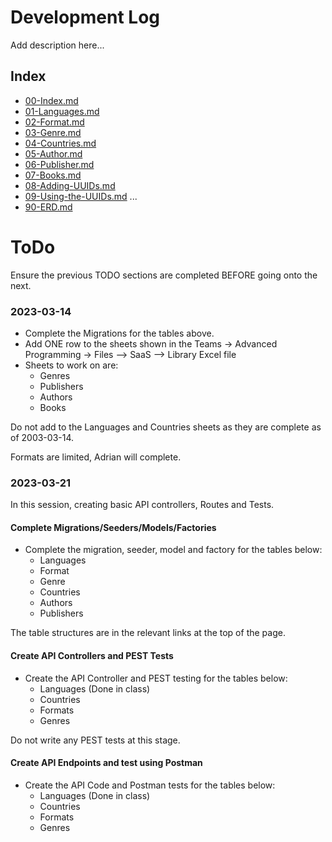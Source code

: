 # Development Log

Add description here...

## Index
- [00-Index.md](00-Index.md)
- [01-Languages.md](01-Languages.md)
- [02-Format.md](02-Format.md)
- [03-Genre.md](03-Genre.md)
- [04-Countries.md](04-Countries.md)
- [05-Author.md](05-Author.md)
- [06-Publisher.md](06-Publisher.md)
- [07-Books.md](99-Books.md)
- [08-Adding-UUIDs.md](08-Adding-UUIDs.md)
- [09-Using-the-UUIDs.md](09-Using-the-UUIDs.md)
...
- [90-ERD.md](90-ERD.md)
# ToDo

Ensure the previous TODO sections are completed BEFORE going onto the next.

### 2023-03-14
- Complete the Migrations for the tables above.
- Add ONE row to the sheets shown in the Teams -> Advanced Programming -> Files --> SaaS --> Library Excel file
- Sheets to work on are:
  - Genres
  - Publishers
  - Authors
  - Books

Do not add to the Languages and Countries sheets as they are complete as of 2003-03-14.

Formats are limited, Adrian will complete.

### 2023-03-21

In this session, creating basic API controllers, Routes and Tests.

#### Complete Migrations/Seeders/Models/Factories

- Complete the migration, seeder, model and factory for the tables below:
  - Languages
  - Format
  - Genre
  - Countries
  - Authors
  - Publishers

The table structures are in the relevant links at the top of the page.

#### Create API Controllers and PEST Tests

- Create the API Controller and PEST testing for the tables below:
  - Languages (Done in class)
  - Countries
  - Formats
  - Genres
  
Do not write any PEST tests at this stage.

#### Create API Endpoints and test using Postman 
- Create the API Code and Postman tests for the tables below:
  - Languages (Done in class)
  - Countries
  - Formats
  - Genres


